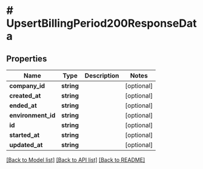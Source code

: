 # # UpsertBillingPeriod200ResponseData

## Properties

Name | Type | Description | Notes
------------ | ------------- | ------------- | -------------
**company_id** | **string** |  | [optional]
**created_at** | **string** |  | [optional]
**ended_at** | **string** |  | [optional]
**environment_id** | **string** |  | [optional]
**id** | **string** |  | [optional]
**started_at** | **string** |  | [optional]
**updated_at** | **string** |  | [optional]

[[Back to Model list]](../../README.md#models) [[Back to API list]](../../README.md#endpoints) [[Back to README]](../../README.md)

